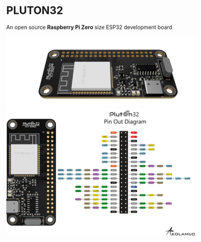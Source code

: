 # PLUTON32
An open source **Raspberry Pi Zero** size ESP32 development board

 
 <img src="4.IMAGES/TOP.png">
 
 <img src="4.IMAGES/pinout.png">
